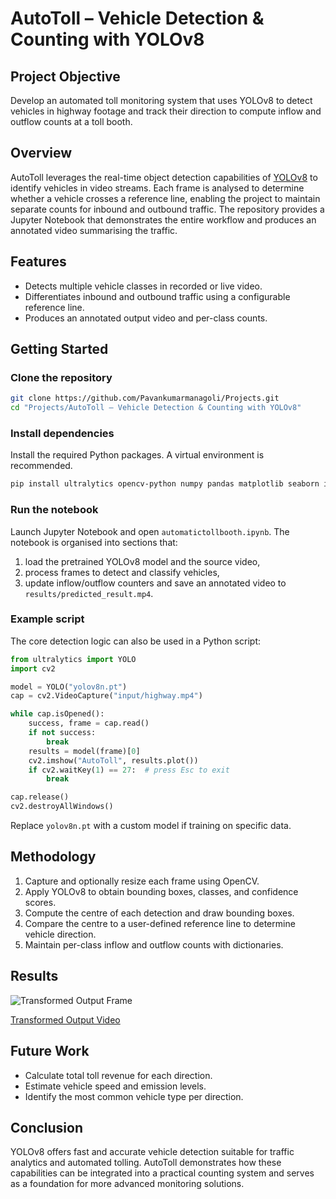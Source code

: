 # AutoToll – Vehicle Detection & Counting with YOLOv8

## Project Objective
Develop an automated toll monitoring system that uses YOLOv8 to detect vehicles in highway footage and track their direction to compute inflow and outflow counts at a toll booth.

## Overview
AutoToll leverages the real-time object detection capabilities of [YOLOv8](https://github.com/ultralytics/ultralytics) to identify vehicles in video streams. Each frame is analysed to determine whether a vehicle crosses a reference line, enabling the project to maintain separate counts for inbound and outbound traffic. The repository provides a Jupyter Notebook that demonstrates the entire workflow and produces an annotated video summarising the traffic.

## Features
- Detects multiple vehicle classes in recorded or live video.
- Differentiates inbound and outbound traffic using a configurable reference line.
- Produces an annotated output video and per-class counts.

## Getting Started
### Clone the repository
```bash
git clone https://github.com/Pavankumarmanagoli/Projects.git
cd "Projects/AutoToll – Vehicle Detection & Counting with YOLOv8"
```

### Install dependencies
Install the required Python packages. A virtual environment is recommended.
```bash
pip install ultralytics opencv-python numpy pandas matplotlib seaborn ipython
```

### Run the notebook
Launch Jupyter Notebook and open `automatictollbooth.ipynb`. The notebook is organised into sections that:
1. load the pretrained YOLOv8 model and the source video,
2. process frames to detect and classify vehicles,
3. update inflow/outflow counters and save an annotated video to `results/predicted_result.mp4`.

### Example script
The core detection logic can also be used in a Python script:
```python
from ultralytics import YOLO
import cv2

model = YOLO("yolov8n.pt")
cap = cv2.VideoCapture("input/highway.mp4")

while cap.isOpened():
    success, frame = cap.read()
    if not success:
        break
    results = model(frame)[0]
    cv2.imshow("AutoToll", results.plot())
    if cv2.waitKey(1) == 27:  # press Esc to exit
        break

cap.release()
cv2.destroyAllWindows()
```
Replace `yolov8n.pt` with a custom model if training on specific data.

## Methodology
1. Capture and optionally resize each frame using OpenCV.
2. Apply YOLOv8 to obtain bounding boxes, classes, and confidence scores.
3. Compute the centre of each detection and draw bounding boxes.
4. Compare the centre to a user-defined reference line to determine vehicle direction.
5. Maintain per-class inflow and outflow counts with dictionaries.

## Results
![Transformed Output Frame](results/final_result.jpg)

[Transformed Output Video](results/predicted_result.mp4)

## Future Work
- Calculate total toll revenue for each direction.
- Estimate vehicle speed and emission levels.
- Identify the most common vehicle type per direction.

## Conclusion
YOLOv8 offers fast and accurate vehicle detection suitable for traffic analytics and automated tolling. AutoToll demonstrates how these capabilities can be integrated into a practical counting system and serves as a foundation for more advanced monitoring solutions.

